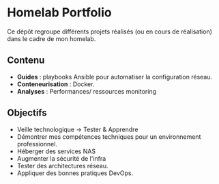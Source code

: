 # Homelab Portfolio

Ce dépôt regroupe différents projets réalisés (ou en cours de réalisation) dans le cadre de mon homelab.

## Contenu
- **Guides** : playbooks Ansible pour automatiser la configuration réseau.
- **Conteneurisation** : Docker.
- **Analyses** : Performances/ ressources monitoring

## Objectifs
- Veille technologique -> Tester & Apprendre
- Démontrer mes compétences techniques pour un environnement professionnel.
- Héberger des services NAS
- Augmenter la sécurité de l'infra
- Tester des architectures réseau.
- Appliquer des bonnes pratiques DevOps.